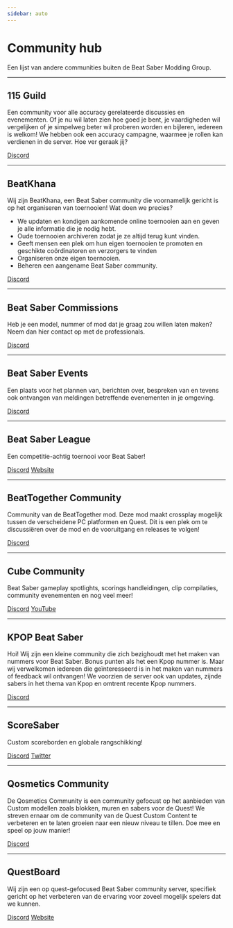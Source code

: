 ```yaml
---
sidebar: auto
---
```


# Community hub

Een lijst van andere communities buiten de Beat Saber Modding Group.

---

## 115 Guild

Een community voor alle accuracy gerelateerde discussies en evenementen. Of je nu wil laten zien hoe goed je bent, je vaardigheden wil vergelijken of je simpelweg beter wil proberen worden en bijleren, iedereen is welkom! We hebben ook een accuracy campagne, waarmee je rollen kan verdienen in de server. Hoe ver geraak jij?

[Discord](https://discord.gg/j8m8cxr)

---

## BeatKhana

Wij zijn BeatKhana, een Beat Saber community die voornamelijk gericht is op het organiseren van toernooien! Wat doen we precies?
- We updaten en kondigen aankomende online toernooien aan en geven je alle informatie die je nodig hebt.
- Oude toernooien archiveren zodat je ze altijd terug kunt vinden.
- Geeft mensen een plek om hun eigen toernooien te promoten en geschikte coördinatoren en verzorgers te vinden
- Organiseren onze eigen toernooien.
- Beheren een aangename Beat Saber community.

[Discord](https://discord.gg/5NjfSAC)

---

## Beat Saber Commissions

Heb je een model, nummer of mod dat je graag zou willen laten maken? Neem dan hier contact op met de professionals.

[Discord](https://discord.gg/4RbcH5G)

---

## Beat Saber Events

Een plaats voor het plannen van, berichten over, bespreken van en tevens ook ontvangen van meldingen betreffende evenementen in je omgeving.

[Discord](https://discord.gg/q92brWG)

---

## Beat Saber League

Een competitie-achtig toernooi voor Beat Saber!

[Discord](https://discord.gg/nFJDVqS) [Website](https://beatsaberleague.com/)

---

## BeatTogether Community

Community van de BeatTogether mod. Deze mod maakt crossplay mogelijk tussen de verscheidene PC platformen en Quest. Dit is een plek om te discussiëren over de mod en de vooruitgang en releases te volgen!

[Discord](https://discord.com/invite/gezGrFG4tz)

---

## Cube Community

Beat Saber gameplay spotlights, scorings handleidingen, clip compilaties, community evenementen en nog veel meer!

[Discord](https://discord.gg/dwe8mbC) [YouTube](https://youtube.com/CubeCommunity)

---

## KPOP Beat Saber

Hoi! Wij zijn een kleine community die zich bezighoudt met het maken van nummers voor Beat Saber. Bonus punten als het een Kpop nummer is. Maar wij verwelkomen iedereen die geïnteresseerd is in het maken van nummers of feedback wil ontvangen! We voorzien de server ook van updates, zijnde sabers in het thema van Kpop en omtrent recente Kpop nummers.

[Discord](https://discord.gg/c9uHGYP)

---

## ScoreSaber

Custom scoreborden en globale rangschikking!

[Discord](https://discord.gg/WpuDMwU) [Twitter](https://twitter.com/scoresaber)

---

## Qosmetics Community

De Qosmetics Community is een community gefocust op het aanbieden van Custom modellen zoals blokken, muren en sabers voor de Quest! We streven ernaar om de community van de Quest Custom Content te verbeteren en te laten groeien naar een nieuw niveau te tillen. Doe mee en speel op jouw manier!

[Discord](https://discord.gg/NXnPYEh)

---

## QuestBoard

Wij zijn een op quest-gefocused Beat Saber community server, specifiek gericht op het verbeteren van de ervaring voor zoveel mogelijk spelers dat we kunnen.

[Discord](https://discord.gg/d6DyW9v) [Website](https://www.questmodding.com/)
